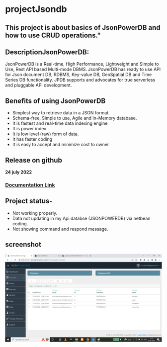 # projectJsondb
## This project is about basics of JsonPowerDB and how to use CRUD operations."
## DescriptionJsonPowerDB: 
JsonPowerDB is a Real-time, High Performance, Lightweight and Simple to Use, Rest API based Multi-mode DBMS. JsonPowerDB has ready to use API for Json document DB, RDBMS, Key-value DB, GeoSpatial DB and Time Series DB functionality. JPDB supports and advocates for true serverless and pluggable API development.
## Benefits of using JsonPowerDB
- Simplest way to retrieve data in a JSON format.
- Schema-free, Simple to use, Agile and In-Memory database.
- It is  fastest and real-time data indexing engine
- It is power index
- It is low level (raw) form of data.
- It has faster coding
- It is easy to accept and minimize cost to owner
## Release on github
**24 july 2022**
### [Documentation Link](http://login2explore.com/jpdb/docs.html)
## Project status-
- Not working properly.
- Data not updating in my Api databse (JSONPOWERDB) via netbean coding. 
- Not showing command and respond message.
## screenshot
![Index Page](https://github.com/Sachendralakher/projectJsondb/blob/main/1.png)
